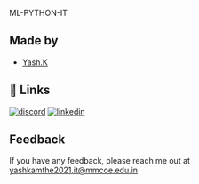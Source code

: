 ML-PYTHON-IT

## Made by
- [Yash.K](https://github.com/yxsh7)


## 🔗 Links
[![discord](https://img.shields.io/badge/Discord-7289DA?style=for-the-badge&logo=discord&logoColor=white)](https://discord.com/users/225558468587814922)
[![linkedin](https://img.shields.io/badge/linkedin-0A66C2?style=for-the-badge&logo=linkedin&logoColor=white)](https://www.linkedin.com/in/yash-kamthe-30b046233/)



## Feedback

If you have any feedback, please reach me out at yashkamthe2021.it@mmcoe.edu.in
